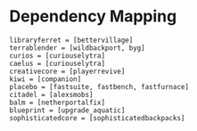 # Dependency Mapping

    libraryferret = [bettervillage]
    terrablender = [wildbackport, byg]
    curios = [curiouselytra]
    caelus = [curiouselytra]
    creativecore = [playerrevive]
    kiwi = [companion]
    placebo = [fastsuite, fastbench, fastfurnace]
    citadel = [alexsmobs]
    balm = [netherportalfix]
    blueprint = [upgrade_aquatic]
    sophisticatedcore = [sophisticatedbackpacks]
